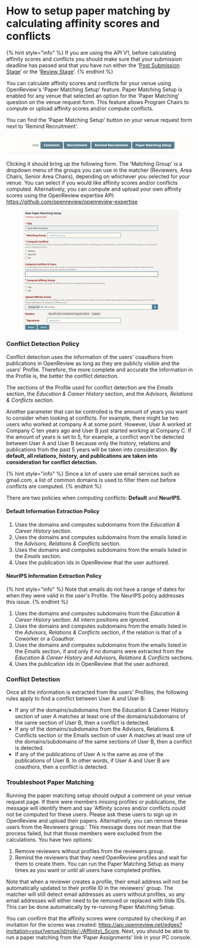 # How to setup paper matching by calculating affinity scores and conflicts

{% hint style="info" %}
If you are using the API V1, before calculating affinity scores and conflicts you should make sure that your submission deadline has passed and that you have run either the ‘[Post Submission Stage](../../../reference/stages/post-submission-stage.md)’ or the ‘[Review Stage](../../../reference/stages/review-stage.md)’.
{% endhint %}

You can calculate affinity scores and conflicts for your venue using OpenReview's 'Paper Matching Setup' feature. Paper Matching Setup is enabled for any venue that selected an option for the 'Paper Matching' question on the venue request form. This feature allows Program Chairs to compute or upload affinity scores and/or compute conflicts.

You can find the 'Paper Matching Setup' button on your venue request form next to 'Remind Recruitment'.

![](<../../../.gitbook/assets/image (4) (1).png>)

Clicking it should bring up the following form. The 'Matching Group' is a dropdown menu of the groups you can use in the matcher (Reviewers, Area Chairs, Senior Area Chairs), depending on whichever you selected for your venue. You can select if you would like affinity scores and/or conflicts computed. Alternatively, you can compute and upload your own affinity scores using the OpenReview expertise API: https://github.com/openreview/openreview-expertise

<figure><img src="../../../.gitbook/assets/image (8).png" alt=""><figcaption></figcaption></figure>

### Conflict Detection Policy

Conflict detection uses the information of the users' coauthors from publications in OpenReview as long as they are publicly visible and the users' Profile. Therefore, the more complete and accurate the information in the Profile is, the better the conflict detection.

The sections of the Profile used for conflict detection are the _Emails_ section, the _Education & Career History_ section, and the _Advisors, Relations & Conflicts_ section.

Another parameter that can be controlled is the amount of years you want to consider when looking at conflicts. For example, there might be two users who worked at company A at some point. However, User A worked at Company C ten years ago and User B just started working at Company C. If the amount of years is set to 5, for example, a conflict won't be detected between User A and User B because only the history, relations and publications from the past 5 years will be taken into consideration. **By default, all relations, history, and publications are taken into consideration for conflict detection.**

{% hint style="info" %}
Since a lot of users use email services such as gmail.com, a list of common domains is used to filter them out before conflicts are computed.
{% endhint %}

There are two policies when computing conflicts: **Default** and **NeurIPS**.

#### Default Information Extraction Policy

1. Uses the domains and computes subdomains from the _Education & Career History_ section.
2. Uses the domains and computes subdomains from the emails listed in the _Advisors, Relations & Conflicts_ section.
3. Uses the domains and computes subdomains from the emails listed in the _Emails_ section.
4. Uses the publication ids in OpenReview that the user authored.

#### NeurIPS Information Extraction Policy

{% hint style="info" %}
Note that emails do not have a range of dates for when they were valid in the user's Profile. The NeurIPS policy addresses this issue.
{% endhint %}

1. Uses the domains and computes subdomains from the _Education & Career History_ section. All intern positions are ignored.
2. Uses the domains and computes subdomains from the emails listed in the _Advisors, Relations & Conflicts_ section, if the relation is that of a Coworker or a Coauthor.
3. Uses the domains and computes subdomains from the emails listed in the _Emails_ section, if and only if no domains were extracted from the _Education & Career History_ and _Advisors, Relations & Conflicts_ sections.
4. Uses the publication ids in OpenReview that the user authored.

### Conflict Detection

Once all the information is extracted from the users' Profiles, the following rules apply to find a conflict between User A and User B:

* If any of the domains/subdomains from the Education & Career History section of user A matches at least one of the domains/subdomains of the same section of User B, then a conflict is detected.
* If any of the domains/subdomains from the Advisors, Relations & Conflicts section or the Emails section of user A matches at least one of the domains/subdomains of the same sections of User B, then a conflict is detected.
* If any of the publications of User A is the same as one of the publications of User B. In other words, if User A and User B are coauthors, then a conflict is detected.

### Troubleshoot Paper Matching

Running the paper matching setup should output a comment on your venue request page. If there were members missing profiles or publications, the message will identify them and say 'Affinity scores and/or conflicts could not be computed for these users. Please ask these users to sign up in OpenReview and upload their papers. Alternatively, you can remove these users from the Reviewers group.' This message does not mean that the process failed, but that those members were excluded from the calculations. You have two options:&#x20;

1. Remove reviewers without profiles from the reviewers group.&#x20;
2. Remind the reviewers that they need OpenReview profiles and wait for them to create them. You can run the Paper Matching Setup as many times as you want or until all users have completed profiles.&#x20;

Note that when a reviewer creates a profile, their email address will not be automatically updated to their profile ID in the reviewers' group. The matcher will still detect email addresses as users without profiles, so any email addresses will either need to be removed or replaced with tilde IDs. This can be done automatically by re-running Paper Matching Setup.

You can confirm that the affinity scores were computed by checking if an invitation for the scores was created: https://api.openreview.net/edges?invitation=your/venue/id/role/-/Affinity\_Score. Next, you should be able to run a paper matching from the ‘Paper Assignments’ link in your PC console.
